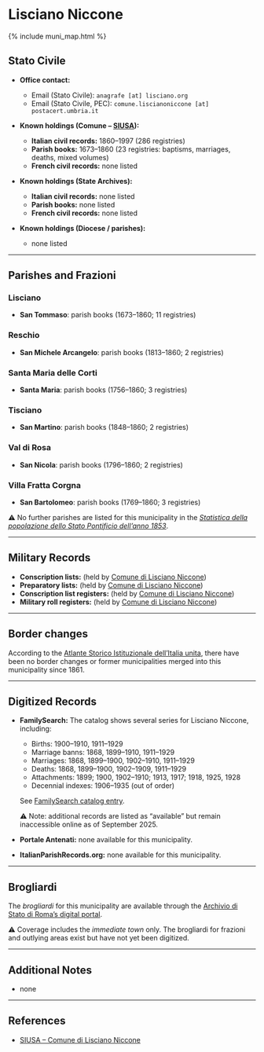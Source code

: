# Lisciano Niccone

{% include muni_map.html %}

## Stato Civile

* **Office contact:**

  * Email (Stato Civile): `anagrafe [at] lisciano.org`
  * Email (Stato Civile, PEC): `comune.liscianoniccone [at] postacert.umbria.it`

* **Known holdings (Comune – [SIUSA](https://siusa-archivi.cultura.gov.it/cgi-bin/siusa/pagina.pl?TipoPag=comparc&Chiave=274129)):**

  * **Italian civil records:** 1860–1997 (286 registries)
  * **Parish books:** 1673–1860 (23 registries: baptisms, marriages, deaths, mixed volumes)
  * **French civil records:** none listed

* **Known holdings (State Archives):**

  * **Italian civil records:** none listed
  * **Parish books:** none listed
  * **French civil records:** none listed

* **Known holdings (Diocese / parishes):**

  * none listed

---

## Parishes and Frazioni

### Lisciano

* **San Tommaso**: parish books (1673–1860; 11 registries)

### Reschio

* **San Michele Arcangelo**: parish books (1813–1860; 2 registries)

### Santa Maria delle Corti

* **Santa Maria**: parish books (1756–1860; 3 registries)

### Tisciano

* **San Martino**: parish books (1848–1860; 2 registries)

### Val di Rosa

* **San Nicola**: parish books (1796–1860; 2 registries)

### Villa Fratta Corgna

* **San Bartolomeo**: parish books (1769–1860; 3 registries)

⚠️ No further parishes are listed for this municipality in the *[Statistica della popolazione dello Stato Pontificio dell’anno 1853](https://www.google.it/books/edition/Statistics_della_popolazione_dello_Stato/v6dCAQAAMAAJ)*.

---

## Military Records

* **Conscription lists:** (held by [Comune di Lisciano Niccone](https://siusa-archivi.cultura.gov.it/cgi-bin/siusa/pagina.pl?TipoPag=comparc&Chiave=274019&RicVM=ricercasemplice&RicFrmRicSemplice=Liste%20di%20leva&RicProgetto=reg%2dumb&RicSez=complessi))
* **Preparatory lists:** (held by [Comune di Lisciano Niccone](https://siusa-archivi.cultura.gov.it/cgi-bin/siusa/pagina.pl?TipoPag=comparc&Chiave=274019&RicVM=ricercasemplice&RicFrmRicSemplice=Liste%20di%20leva&RicProgetto=reg%2dumb&RicSez=complessi))
* **Conscription list registers:** (held by [Comune di Lisciano Niccone](https://siusa-archivi.cultura.gov.it/cgi-bin/siusa/pagina.pl?TipoPag=comparc&Chiave=274019&RicVM=ricercasemplice&RicFrmRicSemplice=Liste%20di%20leva&RicProgetto=reg%2dumb&RicSez=complessi))
* **Military roll registers:** (held by [Comune di Lisciano Niccone](https://siusa-archivi.cultura.gov.it/cgi-bin/siusa/pagina.pl?TipoPag=comparc&Chiave=274019&RicVM=ricercasemplice&RicFrmRicSemplice=Liste%20di%20leva&RicProgetto=reg%2dumb&RicSez=complessi))

---

## Border changes

According to the [Atlante Storico Istituzionale dell’Italia unita](http://dati.san.beniculturali.it/asi/local/), there have been no border changes or former municipalities merged into this municipality since 1861.

---

## Digitized Records

* **FamilySearch:** The catalog shows several series for Lisciano Niccone, including:

  * Births: 1900–1910, 1911–1929
  * Marriage banns: 1868, 1899–1910, 1911–1929
  * Marriages: 1868, 1899–1900, 1902–1910, 1911–1929
  * Deaths: 1868, 1899–1900, 1902–1909, 1911–1929
  * Attachments: 1899; 1900, 1902–1910; 1913, 1917; 1918, 1925, 1928
  * Decennial indexes: 1906–1935 (out of order)

  See [FamilySearch catalog entry](https://www.familysearch.org/en/search/catalog/834961).

  ⚠️ Note: additional records are listed as “available” but remain inaccessible online as of September 2025.

* **Portale Antenati:** none available for this municipality.

* **ItalianParishRecords.org:** none available for this municipality.

---

## Brogliardi

The *brogliardi* for this municipality are available through the [Archivio di Stato di Roma’s digital portal](https://imagoarchiviodistatoroma.cultura.gov.it/Gregoriano/s_brogliardi.php?Provincia=Perugia&Denominazione=Lisciano).

⚠️ Coverage includes the *immediate town* only. The brogliardi for frazioni and outlying areas exist but have not yet been digitized.

---

## Additional Notes

* none

---

## References

* [SIUSA – Comune di Lisciano Niccone](https://siusa-archivi.cultura.gov.it/cgi-bin/siusa/pagina.pl?TipoPag=comparc&Chiave=274129)

